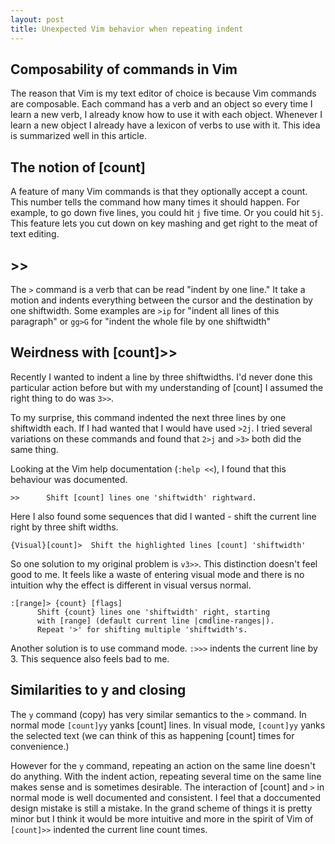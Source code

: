 ```yaml
---
layout: post
title: Unexpected Vim behavior when repeating indent
---
```


## Composability of commands in Vim

The reason that Vim is my text editor of choice is because Vim commands are
composable. Each command has a verb and an object so every time I learn a new
verb, I already know how to use it with each object. Whenever I learn a new
object I already have a lexicon of verbs to use with it. This idea is summarized
well in this article.

## The notion of [count]

A feature of many Vim commands is that they optionally accept a count. This
number tells the command how many times it should happen. For example, to go
down five lines, you could hit `j` five time. Or you could hit `5j`. This
feature lets you cut down on key mashing and get right to the meat of text
editing.

## >> 

The `>` command is a verb that can be read "indent by one line." It take a
motion and indents everything between the cursor and the destination by one
shiftwidth. Some examples are `>ip` for "indent all lines of this paragraph" or
`gg>G` for "indent the whole file by one shiftwidth"

## Weirdness with [count]>>

Recently I wanted to indent a line by three shiftwidths. I'd never done this
particular action before but with my understanding of [count] I assumed the
right thing to do was `3>>`.

To my surprise, this command indented the next three lines by one shiftwidth
each. If I had wanted that I would have used `>2j`. I tried several variations
on these commands and found that `2>j` and `>3>` both did the same thing.

Looking at the Vim help documentation (`:help <<`), I found that this behaviour
was documented. 

`>>      Shift [count] lines one 'shiftwidth' rightward.`

Here I also found some sequences that did I wanted - shift the current line
right by three shift widths.

`{Visual}[count]>  Shift the highlighted lines [count] 'shiftwidth'`

So one solution to my original problem is `v3>>`. This distinction doesn't feel
good to me. It feels like a waste of entering visual mode and there is no
intuition why the effect is different in visual versus normal.

```
:[range]> {count} [flags]
      Shift {count} lines one 'shiftwidth' right, starting
      with [range] (default current line |cmdline-ranges|).
      Repeat '>' for shifting multiple 'shiftwidth's.
```

Another solution is to use command mode. `:>>>` indents the current line by 3.
This sequence also feels bad to me. 

## Similarities to y and closing

The `y` command (copy) has very similar semantics to the `>` command. In normal
mode `[count]yy` yanks [count] lines. In visual mode, `[count]yy` yanks the
selected text (we can think of this as happening [count] times for convenience.) 

However for the `y` command, repeating an action on the same line doesn't do
anything.  With the indent action, repeating several time on the same line makes
sense and is sometimes desirable. The interaction of [count] and `>` in normal
mode is well documented and consistent. I feel that a doccumented design mistake
is still a mistake. In the grand scheme of things it is pretty minor but I think
it would be more intuitive and more in the spirit of Vim of `[count]>>` indented
the current line count times.
